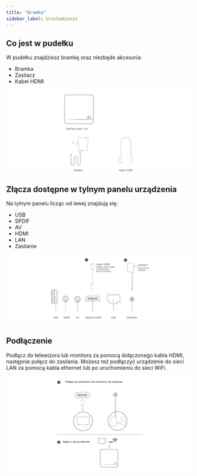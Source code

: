 ```yaml
---
title: "Bramka"
sidebar_label: Uruchomienie
---
```


## Co jest w pudełku

W pudełku znajdziesz bramkę oraz niezbęde akcesoria:

 * Bramka
 * Zasilacz
 * Kabel HDMI

<img
  src='/img/en/bramka/first_run_1.png'
  alt='Bramka AIS dom'
/>


## Złącza dostępne w tylnym panelu urządzenia

Na tylnym panelu licząc od lewej znajdują się:

* USB
* SPDIF
* AV
* HDMI
* LAN
* Zasilanie

<img
  src='/img/en/bramka/first_run_2.png'
  alt='Bramka AIS dom'
/>


## Podłączenie

Podłącz do telewizora lub monitora za pomocą dołączonego kabla HDMI, następnie połącz do zasilania.
Możesz też podłączyć urządzenie do sieci LAN za pomocą kabla ethernet lub po uruchomieniu do sieci WiFi.

<img
  src='/img/en/bramka/first_run_3.png'
  alt='Bramka AIS dom'
/>
